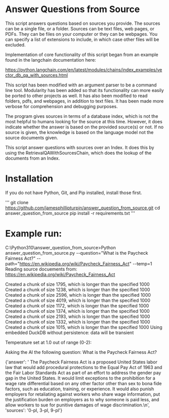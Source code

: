 # Answer Questions from Source

This script answers questions based on sources you provide. The sources can be a single file, or a folder. Sources can be text files, web pages, or PDFs. They can be files on your computer or they can be webpages. You can specify a list of extensions to include, in which case other files will be excluded.

Implementation of core functionality of this script began from an example found in the langchain documentation here:

https://python.langchain.com/en/latest/modules/chains/index_examples/vector_db_qa_with_sources.html

This script has been modified with an argument parser to be a command line tool. Modularity has been added so that its functionality can more easily be ported to other projects as well. It has also been modified to read folders, pdfs, and webpages, in addition to text files. 
It has been made more verbose for comprehension and debugging purposes.

The program gives sources in terms of a database index, which is not the most helpful to humans looking for the source at this time.
However, it does indicate whether the answer is based on the provided source(s) or not.
If no source is given, the knowledge is based on the language model not the source documents given.

This script answer questions with sources over an Index. It does this by using the RetrievalQAWithSourcesChain, which does the lookup of the documents from an Index.

# Installation

If you do not have Python, Git, and Pip installed, install those first.

'''
git clone https://github.com/jamesphillipturpin/answer_question_from_source.git
cd answer_question_from_source
pip install -r requirements.txt
'''

# Example run:

C:\Python310\answer_question_from_source>Python answer_question_from_source.py --question="What is the Paycheck Fairness Act?" --path="https://en.wikipedia.org/wiki/Paycheck_Fairness_Act" --temp=1
Reading source docuements from:
https://en.wikipedia.org/wiki/Paycheck_Fairness_Act

Created a chunk of size 1795, which is longer than the specified 1000
Created a chunk of size 1238, which is longer than the specified 1000
Created a chunk of size 2596, which is longer than the specified 1000
Created a chunk of size 4019, which is longer than the specified 1000
Created a chunk of size 1172, which is longer than the specified 1000
Created a chunk of size 1374, which is longer than the specified 1000
Created a chunk of size 2193, which is longer than the specified 1000
Created a chunk of size 1332, which is longer than the specified 1000
Created a chunk of size 1015, which is longer than the specified 1000
Using embedded DuckDB without persistence: data will be transient

Temperature set at 1.0 out of range (0-2):

Asking the AI the following question:
What is the Paycheck Fairness Act?

{'answer': ' The Paycheck Fairness Act is a proposed United States labor law that would add procedural protections to the Equal Pay Act of 1963 and the Fair Labor Standards Act as part of an effort to address the gender pay gap in the United States. It would limit exceptions to the prohibition for a wage rate differential based on any other factor other than sex to bona fide factors, such as education, training, or experience. It would also punish employers for retaliating against workers who share wage information, put the justification burden on employers as to why someone is paid less, and allow workers to sue for punitive damages of wage discrimination.\n', 'sources': '0-pl, 3-pl, 9-pl'}
